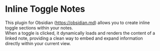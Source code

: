 # Inline Toggle Notes

This plugin for Obsidian (https://obsidian.md) allows you to create inline toggle sections within your notes.    
When a toggle is clicked, it dynamically loads and renders the content of a linked note, providing a clean way to embed and expand information directly within your current view.
